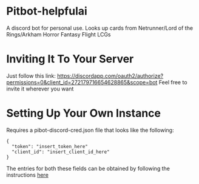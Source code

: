 # Pitbot-helpfulai

A discord bot for personal use. Looks up cards from Netrunner/Lord of the Rings/Arkham Horror Fantasy Flight LCGs

# Inviting It To Your Server

Just follow this link:
https://discordapp.com/oauth2/authorize?permissions=0&client_id=272179716654628865&scope=bot
Feel free to invite it wherever you want

# Setting Up Your Own Instance

Requires a pibot-discord-cred.json file that looks like the following:
```
{
  "token": "insert_token_here"
  "client_id": "insert_client_id_here"
}
```
The entries for both these fields can be obtained by following the instructions [here](https://github.com/reactiflux/discord-irc/wiki/Creating-a-discord-bot-&-getting-a-token)
